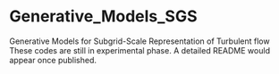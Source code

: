 # Generative_Models_SGS
Generative Models for Subgrid-Scale Representation of Turbulent flow
These codes are still in experimental phase. A detailed README would appear once published. 
